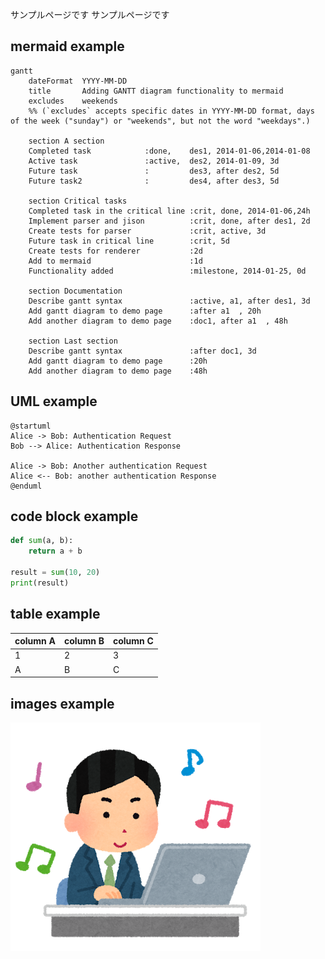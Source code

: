 サンプルページです
サンプルページです

## mermaid example
```mermaid
gantt
    dateFormat  YYYY-MM-DD
    title       Adding GANTT diagram functionality to mermaid
    excludes    weekends
    %% (`excludes` accepts specific dates in YYYY-MM-DD format, days of the week ("sunday") or "weekends", but not the word "weekdays".)

    section A section
    Completed task            :done,    des1, 2014-01-06,2014-01-08
    Active task               :active,  des2, 2014-01-09, 3d
    Future task               :         des3, after des2, 5d
    Future task2              :         des4, after des3, 5d

    section Critical tasks
    Completed task in the critical line :crit, done, 2014-01-06,24h
    Implement parser and jison          :crit, done, after des1, 2d
    Create tests for parser             :crit, active, 3d
    Future task in critical line        :crit, 5d
    Create tests for renderer           :2d
    Add to mermaid                      :1d
    Functionality added                 :milestone, 2014-01-25, 0d

    section Documentation
    Describe gantt syntax               :active, a1, after des1, 3d
    Add gantt diagram to demo page      :after a1  , 20h
    Add another diagram to demo page    :doc1, after a1  , 48h

    section Last section
    Describe gantt syntax               :after doc1, 3d
    Add gantt diagram to demo page      :20h
    Add another diagram to demo page    :48h
```

## UML example
```uml
@startuml
Alice -> Bob: Authentication Request
Bob --> Alice: Authentication Response

Alice -> Bob: Another authentication Request
Alice <-- Bob: another authentication Response
@enduml
```

## code block example
```python
def sum(a, b):
    return a + b

result = sum(10, 20)
print(result)
```


## table example
| column A | column B | column C |
| --- | --- | --- |
| 1 | 2 | 3 |
| A | B | C |


## images example
![image](images/kaisya_shigoto_music_man.png)


